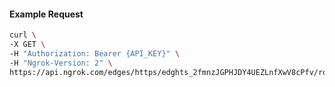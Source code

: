 <!-- Code generated for API Clients. DO NOT EDIT. -->

#### Example Request

```bash
curl \
-X GET \
-H "Authorization: Bearer {API_KEY}" \
-H "Ngrok-Version: 2" \
https://api.ngrok.com/edges/https/edghts_2fmnzJGPHJDY4UEZLnfXwV8cPfv/routes/edghtsrt_2fmnzKlQPqU3u1DdOlsGnIzgw8w/websocket_tcp_converter
```
